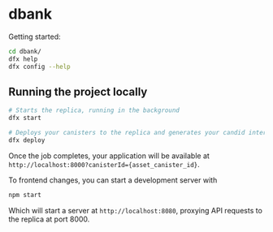 # dbank

Getting started:

```bash
cd dbank/
dfx help
dfx config --help
```

## Running the project locally

```bash
# Starts the replica, running in the background
dfx start

# Deploys your canisters to the replica and generates your candid interface
dfx deploy
```

Once the job completes, your application will be available at `http://localhost:8000?canisterId={asset_canister_id}`.

To frontend changes, you can start a development server with

```bash
npm start
```

Which will start a server at `http://localhost:8080`, proxying API requests to the replica at port 8000.
